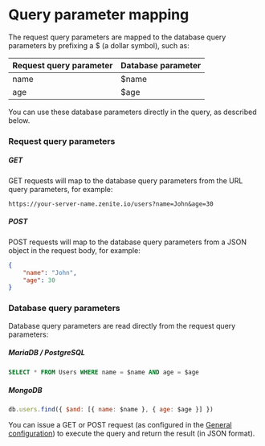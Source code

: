# Query parameter mapping

The request query parameters are mapped to the database query parameters by prefixing a $ (a dollar symbol), such as:

| Request query parameter | Database parameter  |
| ----------------------- | ------------------- |
| name                    | $name               |
| age                     | $age                |

You can use these database parameters directly in the query, as described below.

### Request query parameters

##### GET

GET requests will map to the database query parameters from the URL query parameters, for example:
```
https://your-server-name.zenite.io/users?name=John&age=30
```

##### POST

POST requests will map to the database query parameters from a JSON object in the request body, for example:

```json
{
    "name": "John",
    "age": 30
}
```

### Database query parameters

Database query parameters are read directly from the request query parameters:

##### MariaDB / PostgreSQL

```sql
SELECT * FROM Users WHERE name = $name AND age = $age
```

##### MongoDB
```javascript
db.users.find({ $and: [{ name: $name }, { age: $age }] })
```

You can issue a GET or POST request (as configured in the [General configuration](endpoints/general.md)) to execute the query and return the result (in JSON format).